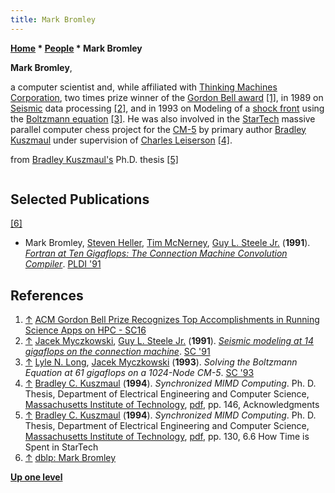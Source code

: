 ```yaml
---
title: Mark Bromley
---
```

**[Home](Home "Home") \* [People](People "People") \* Mark Bromley**


**Mark Bromley**,  

a computer scientist and, while affiliated with [Thinking Machines Corporation](https://en.wikipedia.org/wiki/Thinking_Machines_Corporation), two times prize winner of the [Gordon Bell award](https://en.wikipedia.org/wiki/Gordon_Bell_Prize) <a id="cite-note-1" href="#cite-ref-1">[1]</a>, in 1989 on [Seismic](https://en.wikipedia.org/wiki/Seismology) data processing <a id="cite-note-2" href="#cite-ref-2">[2]</a>, and in 1993 on Modeling of a [shock front](https://en.wikipedia.org/wiki/Shock_front) using the [Boltzmann equation](https://en.wikipedia.org/wiki/Boltzmann_equation) <a id="cite-note-3" href="#cite-ref-3">[3]</a>. 
He was also involved in the [StarTech](StarTech "StarTech") massive parallel computer chess project for the [CM-5](Connection_Machine "Connection Machine") by primary author [Bradley Kuszmaul](Bradley_Kuszmaul "Bradley Kuszmaul") under supervision of [Charles Leiserson](Charles_Leiserson "Charles Leiserson") <a id="cite-note-4" href="#cite-ref-4">[4]</a>.






from [Bradley Kuszmaul's](Bradley_Kuszmaul "Bradley Kuszmaul") Ph.D. thesis <a id="cite-note-5" href="#cite-ref-5">[5]</a>




```C++The code for [move generation](Move_Generation "Move Generation") and checking [illegal moves](Legal_Move "Legal Move"), which takes a total of 3.5% of the cycles, was optimized in [assembly language](Assembly "Assembly") by [Ryan Rifkin](Ryan_Rifkin "Ryan Rifkin") under the direction of Mark Bromley of [Thinking Machines Corporation](https://en.wikipedia.org/wiki/Thinking_Machines_Corporation). Before Ryan worked on that code, the move generation and illegal move checking accounted for about 9% of all the cycles. 

```

## Selected Publications


<a id="cite-note-6" href="#cite-ref-6">[6]</a>



* Mark Bromley, [Steven Heller](http://dblp.uni-trier.de/pers/hd/h/Heller:Steven), [Tim McNerney](http://xenia.media.mit.edu/~mcnerney/), [Guy L. Steele Jr.](Mathematician#GSteele "Mathematician") (**1991**). *[Fortran at Ten Gigaflops: The Connection Machine Convolution Compiler](http://dl.acm.org/citation.cfm?id=113458)*. [PLDI '91](https://dblp.uni-trier.de/db/conf/pldi/pldi91.html)


## References


1. <a id="cite-ref-1" href="#cite-note-1">↑</a> [ACM Gordon Bell Prize Recognizes Top Accomplishments in Running Science Apps on HPC - SC16](http://sc16.supercomputing.org/2016/08/25/acm-gordon-bell-prize-recognizes-top-accomplishments-running-science-apps-hpc/index.html)
2. <a id="cite-ref-2" href="#cite-note-2">↑</a> [Jacek Myczkowski](https://dblp.uni-trier.de/pers/hd/m/Myczkowski:Jacek), [Guy L. Steele Jr.](Mathematician#GSteele "Mathematician") (**1991**). *[Seismic modeling at 14 gigaflops on the connection machine](https://dl.acm.org/citation.cfm?id=126004)*. [SC '91](https://dblp.uni-trier.de/db/conf/sc/sc1991.html)
3. <a id="cite-ref-3" href="#cite-note-3">↑</a> [Lyle N. Long](https://dblp.uni-trier.de/pers/hd/l/Long:Lyle_N=), [Jacek Myczkowski](https://dblp.uni-trier.de/pers/hd/m/Myczkowski:Jacek) (**1993**). *Solving the Boltzmann Equation at 61 gigaflops on a 1024-Node CM-5*. [SC '93](https://dblp.uni-trier.de/db/conf/sc/sc1993.html)
4. <a id="cite-ref-4" href="#cite-note-4">↑</a> [Bradley C. Kuszmaul](Bradley_Kuszmaul "Bradley Kuszmaul") (**1994**). *Synchronized MIMD Computing*. Ph. D. Thesis, Department of Electrical Engineering and Computer Science, [Massachusetts Institute of Technology](Massachusetts_Institute_of_Technology "Massachusetts Institute of Technology"), [pdf](http://supertech.csail.mit.edu/papers/thesis-kuszmaul.pdf), pp. 146, Acknowledgments
5. <a id="cite-ref-5" href="#cite-note-5">↑</a> [Bradley C. Kuszmaul](Bradley_Kuszmaul "Bradley Kuszmaul") (**1994**). *Synchronized MIMD Computing*. Ph. D. Thesis, Department of Electrical Engineering and Computer Science, [Massachusetts Institute of Technology](Massachusetts_Institute_of_Technology "Massachusetts Institute of Technology"), [pdf](http://supertech.csail.mit.edu/papers/thesis-kuszmaul.pdf), pp. 130, 6.6 How Time is Spent in StarTech
6. <a id="cite-ref-6" href="#cite-note-6">↑</a> [dblp: Mark Bromley](https://dblp.uni-trier.de/pers/hd/b/Bromley:Mark.html)

**[Up one level](People "People")**







 
